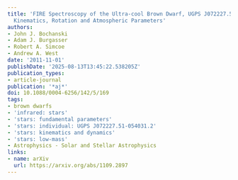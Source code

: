 ```yaml
---
title: 'FIRE Spectroscopy of the Ultra-cool Brown Dwarf, UGPS J072227.51-054031.2:
  Kinematics, Rotation and Atmospheric Parameters'
authors:
- John J. Bochanski
- Adam J. Burgasser
- Robert A. Simcoe
- Andrew A. West
date: '2011-11-01'
publishDate: '2025-08-13T13:45:22.538205Z'
publication_types:
- article-journal
publication: '*aj*'
doi: 10.1088/0004-6256/142/5/169
tags:
- brown dwarfs
- 'infrared: stars'
- 'stars: fundamental parameters'
- 'stars: individual: UGPS J072227.51-054031.2'
- 'stars: kinematics and dynamics'
- 'stars: low-mass'
- Astrophysics - Solar and Stellar Astrophysics
links:
- name: arXiv
  url: https://arxiv.org/abs/1109.2897
---
```


